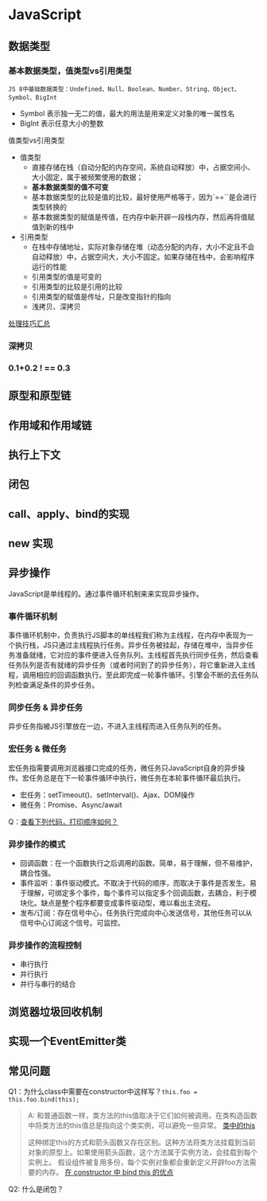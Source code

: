 # JavaScript
## 数据类型
### 基本数据类型，值类型vs引用类型
`JS 8中基础数据类型：Undefined、Null、Boolean、Number、String、Object、Symbol、BigInt`
- Symbol 表示独一无二的值，最大的用法是用来定义对象的唯一属性名
- BigInt 表示任意大小的整数

值类型vs引用类型
- 值类型
  - 直接存储在栈（自动分配的内存空间，系统自动释放）中，占据空间小、大小固定，属于被频繁使用的数据；
  - **基本数据类型的值不可变**
  - 基本数据类型的比较是值的比较，最好使用严格等于，因为`==``是会进行类型转换的
  - 基本数据类型的赋值是传值，在内存中新开辟一段栈内存，然后再将值赋值到新的栈中
- 引用类型
  - 在栈中存储地址，实际对象存储在堆（动态分配的内存，大小不定且不会自动释放）中，占据空间大，大小不固定。如果存储在栈中，会影响程序运行的性能
  - 引用类型的值是可变的
  - 引用类型的比较是引用的比较
  - 引用类型的赋值是传址，只是改变指针的指向
  - 浅拷贝、深拷贝

[处理技巧汇总](https://github.com/Noa-p/algorithm-learning/issues/75)

### 深拷贝

### 0.1+0.2 ! == 0.3

## 原型和原型链
## 作用域和作用域链
## 执行上下文
## 闭包
## call、apply、bind的实现
## new 实现
## 异步操作
JavaScript是单线程的。通过事件循环机制来来实现异步操作。

### 事件循环机制
事件循环机制中，负责执行JS脚本的单线程我们称为主线程，在内存中表现为一个执行栈，JS只通过主线程执行任务。异步任务被挂起，存储在堆中，当异步任务准备就绪，它对应的事件便进入任务队列。主线程首先执行同步任务，然后查看任务队列是否有就绪的异步任务（或者时间到了的异步任务），将它重新进入主线程，调用相应的回调函数执行。至此即完成一轮事件循环。引擎会不断的去任务队列检查满足条件的异步任务。

### 同步任务 & 异步任务
异步任务指被JS引擎放在一边，不进入主线程而进入任务队列的任务。

### 宏任务 & 微任务
宏任务指需要调用浏览器接口完成的任务，微任务只JavaScript自身的异步操作。宏任务总是在下一轮事件循环中执行，微任务在本轮事件循环最后执行。
- 宏任务：setTimeout()、setInterval()、Ajax、DOM操作
- 微任务：Promise、Async/await

Q：[查看下列代码，打印顺序如何？](https://github.com/Noa-p/myblog/issues/3)

### 异步操作的模式
- 回调函数：在一个函数执行之后调用的函数。简单，易于理解，但不易维护，耦合性强。
- 事件监听：事件驱动模式。不取决于代码的顺序，而取决于事件是否发生。易于理解，可绑定多个事件，每个事件可以指定多个回调函数，去耦合，利于模块化。缺点是整个程序都要变成事件驱动型，难以看出主流程。
- 发布/订阅：存在信号中心，任务执行完成向中心发送信号，其他任务可以从信号中心订阅这个信号。可监控。

### 异步操作的流程控制
- 串行执行
- 并行执行
- 并行与串行的结合

## 浏览器垃圾回收机制
## 实现一个EventEmitter类

## 常见问题
Q1：为什么class中需要在constructor中这样写？`this.foo = this.foo.bind(this);`
> A: 和普通函数一样，类方法的this值取决于它们如何被调用。在类构造函数中将类方法的this值总是指向这个类实例，可以避免一些异常。
> [类中的this](https://developer.mozilla.org/zh-CN/docs/Web/JavaScript/Reference/Operators/this#%E7%B1%BB%E4%B8%AD%E7%9A%84this)
> 
> 这种绑定this的方式和箭头函数又存在区别。这种方法将类方法挂载到当前对象的原型上。如果使用箭头函数，这个方法属于实例方法，会挂载到每个实例上。
> 假设组件被复用多份，每个实例对象都会重新定义开辟foo方法需要的内存。
> [在 constructor 中 bind this 的优点](https://liaoyinglong.github.io/blog/src/react/01.%E5%9C%A8constructor%E4%B8%ADbind%20this%E7%9A%84%E4%BC%98%E7%82%B9/)

Q2: 什么是闭包？



